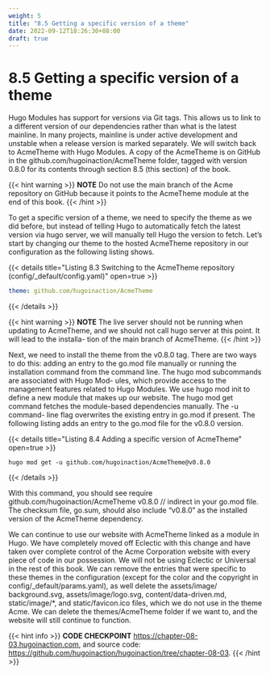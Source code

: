 ```yaml
---
weight: 5
title: "8.5 Getting a specific version of a theme"
date: 2022-09-12T18:26:30+08:00
draft: true
---
```


# 8.5 Getting a specific version of a theme

Hugo Modules has support for versions via Git tags. This allows us to link to a different version of our dependencies rather than what is the latest mainline. In many projects, mainline is under active development and unstable when a release version is marked separately. We will switch back to AcmeTheme with Hugo Modules. A copy of the AcmeTheme is on GitHub in the github.com/hugoinaction/AcmeTheme folder, tagged with version 0.8.0 for its contents through section 8.5 (this section) of the book.

{{< hint warning >}}
**NOTE** Do not use the main branch of the Acme repository on GitHub because it points to the AcmeTheme module at the end of this book.
{{< /hint >}}

To get a specific version of a theme, we need to specify the theme as we did before,   but instead of telling Hugo to automatically fetch the latest version via hugo server, we will manually tell Hugo the version to fetch. Let’s start by changing our theme to  the hosted AcmeTheme repository in our configuration as the following listing shows.

{{< details title="Listing 8.3 Switching to the AcmeTheme repository (config/_default/config.yaml)" open=true >}}
```yaml
theme: github.com/hugoinaction/AcmeTheme
```
{{< /details >}}

{{< hint warning >}}
**NOTE** The live server should not be running when updating to AcmeTheme, and we should not call hugo server at this point. It will lead to the installa- tion of the main branch of AcmeTheme.
{{< /hint >}}

Next, we need to install the theme from the v0.8.0 tag. There are two ways to do this: adding an entry to the go.mod file manually or running the installation command from the command line. The hugo mod subcommands are associated with Hugo Mod- ules, which provide access to the management features related to Hugo Modules. We use hugo mod init to define a new module that makes up our website. The hugo mod get command fetches the module-based dependencies manually. The -u command- line flag overwrites the existing entry in go.mod if present. The following listing adds an entry to the go.mod file for the v0.8.0 version.

{{< details title="Listing 8.4  Adding a specific version of AcmeTheme" open=true >}}
```shell
hugo mod get -u github.com/hugoinaction/AcmeTheme@v0.8.0
```
{{< /details >}}

With this command, you should see require github.com/hugoinaction/AcmeTheme v0.8.0 // indirect in your go.mod file. The checksum file, go.sum, should also include “v0.8.0” as the installed version of the AcmeTheme dependency.

We can continue to use our website with AcmeTheme linked as a module in Hugo. We have completely moved off Eclectic with this change and have taken over complete control of the Acme Corporation website with every piece of code in our possession. We will not be using Eclectic or Universal in the rest of this book. We can remove the entries that were specific to these themes in the configuration (except for the color and the  copyright  in  config/_default/params.yaml),  as  well  delete  the  assets/image/ background.svg, assets/image/logo.svg, content/data-driven.md, static/image/*, and static/favicon.ico files, which we do not use in the theme Acme. We can delete the themes/AcmeTheme folder if we want to, and the website will still continue to function.

{{< hint info >}}
**CODE CHECKPOINT**    https://chapter-08-03.hugoinaction.com, and source code: https://github.com/hugoinaction/hugoinaction/tree/chapter-08-03.
{{< /hint >}}